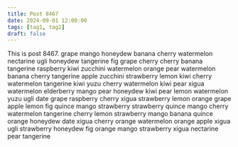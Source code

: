 ```yaml
---
title: Post 8467
date: 2024-09-01 12:00:00
tags: [tag1, tag2]
draft: false
---
```

This is post 8467.
grape
mango
honeydew
banana
cherry
watermelon
nectarine
ugli
honeydew
tangerine
fig
grape
cherry
cherry
banana
tangerine
raspberry
kiwi
zucchini
watermelon
orange
pear
watermelon
banana
cherry
tangerine
apple
zucchini
strawberry
lemon
kiwi
cherry
watermelon
tangerine
kiwi
yuzu
cherry
watermelon
kiwi
pear
xigua
watermelon
elderberry
mango
pear
honeydew
kiwi
pear
lemon
watermelon
yuzu
ugli
date
grape
raspberry
cherry
xigua
strawberry
lemon
orange
grape
apple
lemon
fig
quince
mango
strawberry
strawberry
quince
mango
cherry
watermelon
tangerine
cherry
lemon
strawberry
mango
banana
quince
orange
honeydew
date
xigua
cherry
orange
watermelon
orange
apple
xigua
ugli
strawberry
honeydew
fig
orange
mango
strawberry
xigua
nectarine
pear
tangerine

